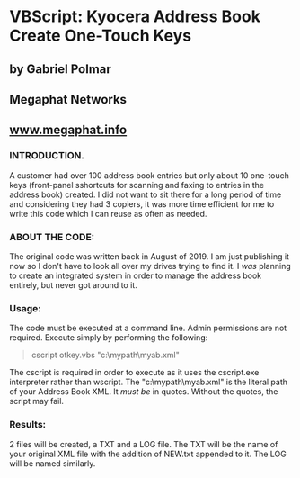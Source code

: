 # VBScript: Kyocera Address Book Create One-Touch Keys
## by Gabriel Polmar                                      
## Megaphat Networks                                      
## www.megaphat.info                                      

### INTRODUCTION. 
 A customer had over 100 address book entries but only about 10 one-touch keys (front-panel sshortcuts for scanning and faxing to entries in the address book) created.  I did not want to sit there for a long period of time and considering they had 3 copiers, it was more time efficient for me to write this code which I can reuse as often as needed.  
 
 ### ABOUT THE CODE: 
 The original code was written back in August of 2019.  I am just publishing it now so I don't have to look all over my drives trying to find it.  I *was* planning to create an integrated system in order to manage the address book entirely, but never got around to it.
 
 ### Usage:
 The code must be executed at a command line.  Admin permissions are not required.  Execute simply by performing the following:
 > cscript otkey.vbs "c:\mypath\myab.xml"
 
 The cscript is required in order to execute as it uses the cscript.exe interpreter rather than wscript.  The "c:\mypath\myab.xml" is the literal path of your Address Book XML.  It *must be* in quotes.  Without the quotes, the script may fail.  

### Results:
 2 files will be created, a TXT and a LOG file.  The TXT will be the name of your original XML file with the addition of NEW.txt appended to it.  The LOG will be named similarly.
